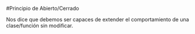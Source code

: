 #Principio de Abierto/Cerrado

Nos dice que debemos ser capaces de extender el comportamiento de una clase/función sin modificar.
